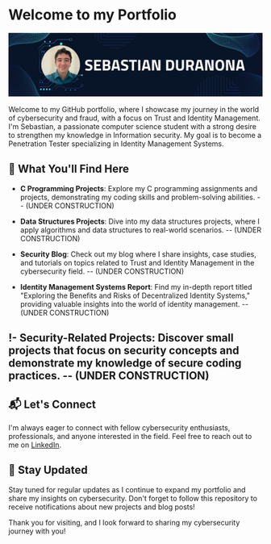 # Welcome to my Portfolio

![Profile Banner](Github_banner.png)

Welcome to my GitHub portfolio, where I showcase my journey in the world of cybersecurity and fraud, with a focus on Trust and Identity Management. I'm Sebastian, a passionate computer science student with a strong desire to strengthen my knowledge in Information security. My goal is to become a Penetration Tester specializing in Identity Management Systems. 

## 🚀 What You'll Find Here

- **C Programming Projects**: Explore my C programming assignments and projects, demonstrating my coding skills and problem-solving abilities. -- (UNDER CONSTRUCTION)

- **Data Structures Projects**: Dive into my data structures projects, where I apply algorithms and data structures to real-world scenarios. -- (UNDER CONSTRUCTION) 

- **Security Blog**: Check out my blog where I share insights, case studies, and tutorials on topics related to Trust and Identity Management in the cybersecurity field. -- (UNDER CONSTRUCTION)

- **Identity Management Systems Report**: Find my in-depth report titled "Exploring the Benefits and Risks of Decentralized Identity Systems," providing valuable insights into the world of identity management. -- (UNDER CONSTRUCTION)

!- **Security-Related Projects**: Discover small projects that focus on security concepts and demonstrate my knowledge of secure coding practices. -- (UNDER CONSTRUCTION)
- 
## 📬 Let's Connect

I'm always eager to connect with fellow cybersecurity enthusiasts, professionals, and anyone interested in the field. Feel free to reach out to me on [LinkedIn](https://www.linkedin.com/in/sebastian-gomez-duranona-46bb87185/).

## 🌱 Stay Updated

Stay tuned for regular updates as I continue to expand my portfolio and share my insights on cybersecurity. Don't forget to follow this repository to receive notifications about new projects and blog posts!

Thank you for visiting, and I look forward to sharing my cybersecurity journey with you!

